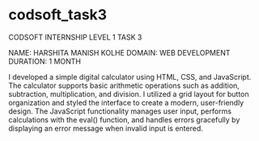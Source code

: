 # codsoft_task3

CODSOFT INTERNSHIP LEVEL 1 TASK 3

NAME: HARSHITA MANISH KOLHE
DOMAIN: WEB DEVELOPMENT
DURATION: 1 MONTH

I developed a simple digital calculator using HTML, CSS, and JavaScript. The calculator supports basic arithmetic operations such as addition, subtraction, multiplication, and division. I utilized a grid layout for button organization and styled the interface to create a modern, user-friendly design. The JavaScript functionality manages user input, performs calculations with the eval() function, and handles errors gracefully by displaying an error message when invalid input is entered.
